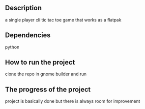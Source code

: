 
## Description
a single player cli tic tac toe game that works as a flatpak
## Dependencies
python
## How to run the project
clone the repo in gnome builder and run
## The progress of the project
project is basically done but there is always room for improvement 
